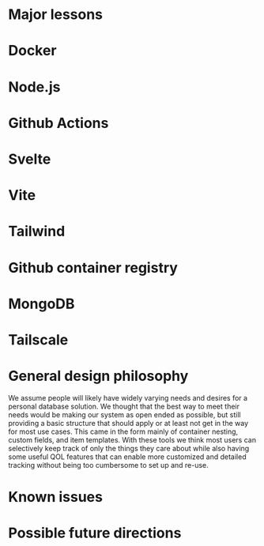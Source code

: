 # Major lessons

# Docker

# Node.js

# Github Actions

# Svelte

# Vite

# Tailwind

# Github container registry

# MongoDB

# Tailscale

# General design philosophy

We assume people will likely have widely varying needs and desires for a personal database solution. We thought that the best way to meet their needs would be making our system as open ended as possible, but still providing a basic structure that should apply or at least not get in the way for most use cases. This came in the form mainly of container nesting, custom fields, and item templates. With these tools we think most users can selectively keep track of only the things they care about while also having some useful QOL features that can enable more customized and detailed tracking without being too cumbersome to set up and re-use.

# Known issues

# Possible future directions